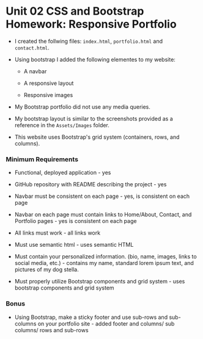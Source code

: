 # Unit 02 CSS and Bootstrap Homework: Responsive Portfolio

* I created the follwing files: `index.html`, `portfolio.html` and `contact.html`.

* Using bootstrap I added the following elementes to my website:

   * A navbar

   * A responsive layout

   * Responsive images

* My Bootstrap portfolio did not use any media queries.

* My bootstrap layout is similar to the screenshots  provided as a reference in the `Assets/Images` folder. 

* This website uses Bootstrap's grid system (containers, rows, and columns).

### Minimum Requirements

* Functional, deployed application - yes

* GitHub repository with README describing the project - yes

* Navbar must be consistent on each page - yes, is consistent on each page

* Navbar on each page must contain links to Home/About, Contact, and Portfolio pages - yes is consistent on each page

* All links must work - all links work

* Must use semantic html - uses semantic HTML

* Must contain your personalized information. (bio, name, images, links to social media, etc.) - contains my name, standard lorem ipsum text, and pictures of my dog stella.

* Must properly utilize Bootstrap components and grid system - uses bootstrap components and grid system


### Bonus

* Using Bootstrap, make a sticky footer and use sub-rows and sub-columns on your portfolio site - added footer and columns/ sub columns/ rows and sub-rows


